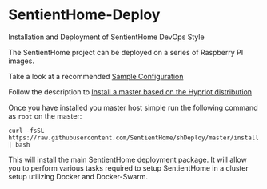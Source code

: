 # SentientHome-Deploy

Installation and Deployment of SentientHome DevOps Style

The SentientHome project can be deployed on a series of Raspberry PI images.

Take a look at a recommended [Sample Configuration](https:./blob/master/SAMPLECONFIG.md)

Follow the description to [Install a master based on the Hypriot distribution](https:./blob/master/HYPRIOT.md)

Once you have installed you master host simple run the following command as
`root` on the master:

```
curl -fsSL https://raw.githubusercontent.com/SentientHome/shDeploy/master/install | bash
```

This will install the main SentientHome deployment package. It will allow you to
perform various tasks required to setup SentientHome in a cluster setup
utilizing Docker and Docker-Swarm.

